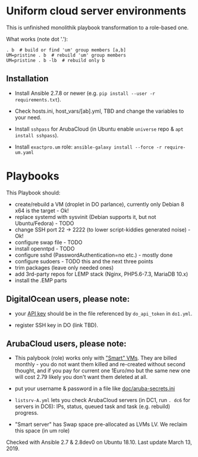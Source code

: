 Uniform cloud server environments
=======================

This is unfinished monolithik playbook transformation to a role-based one.

What works (note dot '.'):
```
. b  # build or find 'um' group members [a,b]
UM=pristine . b  # rebuild 'um' group members
UM=pristine . b -lb  # rebuild only b
```

Installation
------------

* Install Ansible 2.7.8 or newer (e.g. `pip install --user -r requirements.txt`).

* Check hosts.ini, host_vars/[ab].yml, TBD and change the variables to your need.

* Install `sshpass` for ArubaCloud (in Ubuntu enable `universe` repo & `apt install sshpass`).

* Install `exactpro.um` role: `ansible-galaxy install --force -r require-um.yaml`

Playbooks
=========

This Playbook should:

- create/rebuild a VM (droplet in DO parlance), currently only Debian 8 x64 is the target - Ok!
- replace systemd with sysvinit (Debian supports it, but not Ubuntu/Fedora) - TODO
- change SSH port 22 -> 2222 (to lower script-kiddies generated noise) - Ok!
- configure swap file - TODO
- install openntpd - TODO
- configure sshd (PasswordAuthentication=no etc.) - mostly done
- configure sudoers - TODO this and the next three points
- trim packages (leave only needed ones)
- add 3rd-party repos for LEMP stack (Nginx, PHP5.6-7.3, MariaDB 10.x)
- install the .EMP parts


DigitalOcean users, please note:
----------

* your [API key](https://cloud.digitalocean.com/api_access) should be
in the file referenced by `do_api_token` in `do1.yml`.

* register SSH key in DO (link TBD).

ArubaCloud users, please note:
----------

* This palybook (role) works only with ["Smart" VMs](https://www.arubacloud.com/vps/virtual-private-server-range.aspx). They are billed monthly - you
do not want them killed and re-created without second thought, and if you pay for current one 1Euro/mo but the same new one will cost 2.79 likely
you don't want them deleted at all.

* put your username & password in a file like [doc/aruba-secrets.ini](doc/aruba-secrets.ini)

* `listsrv-A.yml` lets you check ArubaCloud servers (in DC1, run `. dc6` for servers in DC6): IPs, status, queued task and task (e.g. rebuild) progress.

* "Smart server" has Swap space pre-allocated as LVMs LV. We reclaim this space (in um role)

Checked with Ansible 2.7 & 2.8dev0 on Ubuntu 18.10.
Last update March 13, 2019.
